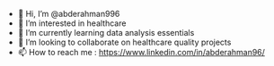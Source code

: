 - 👋 Hi, I’m @abderahman996
- 👀 I’m interested in healthcare
- 🌱 I’m currently learning data analysis essentials 
- 💞️ I’m looking to collaborate on healthcare quality projects
- 📫 How to reach me : https://www.linkedin.com/in/abderahman96/

<!---
abderahman996/abderahman996 is a ✨ special ✨ repository because its `README.md` (this file) appears on your GitHub profile.
You can click the Preview link to take a look at your changes.
--->
